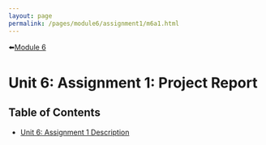 ```yaml
---
layout: page
permalink: /pages/module6/assignment1/m6a1.html
---
```


⬅️[Module 6](/pages/module6.html)

# Unit 6: Assignment 1: Project Report

## Table of Contents
- [Unit 6: Assignment 1 Description](/pages/module6/assignment1/m6a1-description.html)

